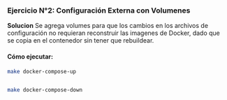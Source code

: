### Ejercicio N°2: Configuración Externa con Volumenes

**Solucion** Se agrega volumes para que los cambios en los archivos de configuración no requieran reconstruir las imagenes de Docker, dado que se copia en el contenedor sin tener que rebuildear. 

#### Cómo ejecutar:
```bash
make docker-compose-up


make docker-compose-down
```


